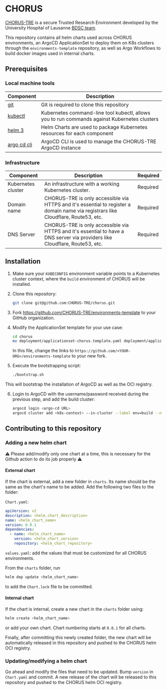 # CHORUS
[CHORUS-TRE](https://www.chorus-tre.ch) is a secure Trusted Research Environment developed by the University Hospital of Lausanne [BDSC team](https://www.chuv.ch/en/bdsc/).

This repository contains all helm charts used across CHORUS environments,
an ArgoCD ApplicationSet to deploy them on K8s clusters through the `environments-template` repository,
as well as Argo Workflows to build docker images used in internal charts.

## Prerequisites

### Local machine tools
| Component                                                          | Description                                                                                                                                                                                                      |
| ------------------------------------------------------------------ | ---------------------------------------------------- |
| [git](https://git-scm.com/downloads)                               | Git is required to clone this repository             |
| [kubectl](https://kubernetes.io/docs/tasks/tools/install-kubectl/) | Kubernetes command-line tool kubectl, allows you to run commands against Kubernetes clusters                                                                                                                    |
| [helm 3](https://github.com/helm/helm#install)                     | Helm Charts are used to package Kubernetes resources for each component |
| [argo cd cli](https://argo-cd.readthedocs.io/en/stable/cli_installation/)                     | ArgoCD CLI is used to manage the CHORUS-TRE ArgoCD instance |

### Infrastructure
| Component          | Description                                                                                                        | Required |
| ------------------ | ------------------------------------------------------------------------------------------------------------------ | -------- |
| Kubernetes cluster | An infrastructure with a working Kubernetes cluster. | Required |
| Domain name        | CHORUS-TRE is only accessible via HTTPS and it's essential to register a domain name via registrars like Cloudflare, Route53, etc. | Required |  
| DNS Server         | CHORUS-TRE is only accessible via HTTPS and it's essential to have a DNS server via providers like Cloudflare, Route53, etc.                  | Required |
## Installation

1. Make sure your `KUBECONFIG` environment variable points to a Kubernetes cluster context, where the `build` environment of CHORUS will be installed.
2. Clone this repository:
   ```bash
   git clone git@github.com:CHORUS-TRE/chorus.git
   ```
3. Fork https://github.com/CHORUS-TRE/environments-template to your GitHub organization.
4. Modify the ApplicationSet template for your use case:
   ```bash
   cd chorus
   mv deployment/applicationset-chorus.template.yaml deployment/applicationset-chorus.yaml
   ```
   In this file, change the links to `https://github.com/<YOUR-ORG>/environments-template` to your new fork.
   
5. Execute the bootstrapping script:
   ```bash
   ./bootstrap.sh
   ```
This will bootstrap the installation of ArgoCD as well as the OCI registry.

6. Login to ArgoCD with the username/password received during the previous step, and add the build cluster:
   ```bash
   argocd login <argo-cd URL>
   argocd cluster add <k8s-context> --in-cluster --label env=build --name=chorus-build
   ```

## Contributing to this repository

### Adding a new helm chart

:warning: Please add/modify only one chart at a time, this is necessary for the Github action to do its job properly :warning:

#### External chart
If the chart is external, add a new folder in `charts`. Its name should be the same as the chart's name to be added.
Add the following two files to the folder:

`Chart.yaml`:
```yaml
apiVersion: v2
description: <helm_chart_description>
name: <helm_chart_name>
version: 0.0.1
dependencies:
  - name: <helm_chart_name>
    version: <helm_chart_version>
    repository: <helm_chart_repository>
```

`values.yaml`: add the values that must be customized for all CHORUS environments.

From the `charts` folder, run
```bash
helm dep update <helm_chart_name>
```
to add the `Chart.lock` file to be committed.

#### Internal chart

If the chart is internal, create a new chart in the `charts` folder using:

```bash
helm create <helm_chart_name>
```
or add your own chart. Chart numbering starts at `0.0.1` for all charts.
 
Finally, after committing this newly created folder, the new chart will be automatically released in this repository and pushed to the CHORUS helm OCI registry.

### Updating/modifying a helm chart

Go ahead and modify the files that need to be updated. Bump `version` in `Chart.yaml` and commit. A new release of the chart will be released to this repository and pushed to the CHORUS helm OCI registry.
